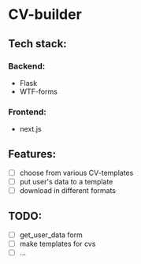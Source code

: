 # CV-builder
## Tech stack: 
### Backend:
- Flask 
- WTF-forms 

### Frontend:
- next.js

## Features: 
- [ ] choose from various CV-templates
- [ ] put user's data to a template 
- [ ] download in different formats 

## TODO:
- [ ] get_user_data form 
- [ ] make templates for cvs
- [ ] ...
